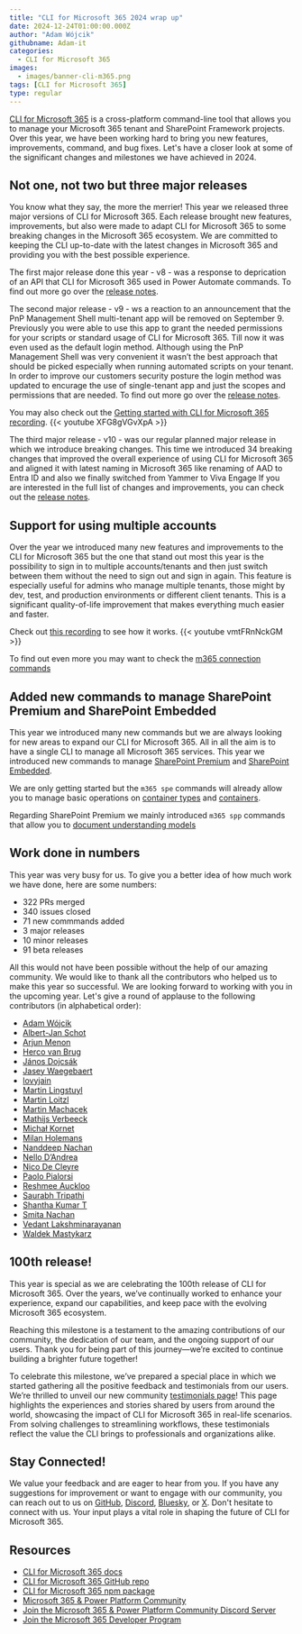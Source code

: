 ```yaml
---
title: "CLI for Microsoft 365 2024 wrap up"
date: 2024-12-24T01:00:00.000Z
author: "Adam Wójcik"
githubname: Adam-it
categories:
  - CLI for Microsoft 365
images:
  - images/banner-cli-m365.png
tags: [CLI for Microsoft 365]
type: regular
---
```


[CLI for Microsoft 365](https://aka.ms/cli-m365) is a cross-platform command-line tool that allows you to manage your Microsoft 365 tenant and SharePoint Framework projects. Over this year, we have been working hard to bring you new features, improvements, command, and bug fixes. Let's have a closer look at some of the significant changes and milestones we have achieved in 2024.

## Not one, not two but three major releases

You know what they say, the more the merrier! This year we released three major versions of CLI for Microsoft 365. Each release brought new features, improvements, but also were made to adapt CLI for Microsoft 365 to some breaking changes in the Microsoft 365 ecosystem. We are committed to keeping the CLI up-to-date with the latest changes in Microsoft 365 and providing you with the best possible experience.

The first major release done this year - v8 - was a response to deprication of an API that CLI for Microsoft 365 used in Power Automate commands. To find out more go over the [release notes](https://pnp.github.io/cli-microsoft365/v8-upgrade-guidance/).

The second major release - v9 - ws a reaction to an announcement that the PnP Management Shell multi-tenant app will be removed on September 9. Previously you were able to use this app to grant the needed permissions for your scripts or standard usage of CLI for Microsoft 365. Till now it was even used as the default login method. Although using the PnP Management Shell was very convenient it wasn’t the best approach that should be picked especially when running automated scripts on your tenant. In order to improve our customers security posture the login method was updated to encurage the use of single-tenant app and just the scopes and permissions that are needed. To find out more go over the [release notes](https://pnp.github.io/cli-microsoft365/v9-upgrade-guidance).

You may also check out the [Getting started with CLI for Microsoft 365 recording](https://www.youtube.com/watch?v=XFG8gVGvXpA).
{{< youtube XFG8gVGvXpA >}}

The third major release - v10 - was our regular planned major release in which we introduce breaking changes. This time we introduced 34 breaking changes that improved the overall experience of using CLI for Microsoft 365 and aligned it with latest naming in Microsoft 365 like renaming of AAD to Entra ID and also we finally switched from Yammer to Viva Engage
If you are interested in the full list of changes and improvements, you can check out the [release notes](https://pnp.github.io/cli-microsoft365/v10-upgrade-guidance).

## Support for using multiple accounts

Over the year we introduced many new features and improvements to the CLI for Microsoft 365 but the one that stand out most this year is the possibility to sign in to multiple accounts/tenants and then just switch between them without the need to sign out and sign in again. This feature is especially useful for admins who manage multiple tenants, those might by dev, test, and production environments or different client tenants. This is a significant quality-of-life improvement that makes everything much easier and faster.

Check out [this recording](https://www.youtube.com/watch?v=vmtFRnNckGM) to see how it works.
{{< youtube vmtFRnNckGM >}}

To find out even more you may want to check the [m365 connection commands](https://pnp.github.io/cli-microsoft365/cmd/connection/connection-list)

## Added new commands to manage SharePoint Premium and SharePoint Embedded

This year we introduced many new commands but we are always looking for new areas to expand our CLI for Microsoft 365. All in all the aim is to have a single CLI to manage all Microsoft 365 services. This year we introduced new commands to manage [SharePoint Premium](https://adoption.microsoft.com/en-us/sharepoint-premium/start/) and [SharePoint Embedded](https://learn.microsoft.com/en-us/sharepoint/dev/embedded/overview).

We are only getting started but the `m365 spe` commands will already allow you to manage basic operations on [container types](https://pnp.github.io/cli-microsoft365/cmd/spe/containertype/containertype-add) and [containers](https://pnp.github.io/cli-microsoft365/cmd/spe/container/container-get).

Regarding SharePoint Premium we mainly introduced `m365 spp` commands that allow you to [document understanding models](https://pnp.github.io/cli-microsoft365/cmd/spp/model/model-get)

## Work done in numbers

This year was very busy for us. To give you a better idea of how much work we have done, here are some numbers:

- 322 PRs merged
- 340 issues closed
- 71 new commmands added
- 3 major releases
- 10 minor releases
- 91 beta releases

All this would not have been possible without the help of our amazing community. We would like to thank all the contributors who helped us to make this year so successful. We are looking forward to working with you in the upcoming year.
Let's give a round of applause to the following contributors (in alphabetical order):

- [Adam Wójcik](https://github.com/Adam-it)
- [Albert-Jan Schot](https://github.com/appieschot)
- [Arjun Menon](https://github.com/arjunumenon)
- [Herco van Brug](https://github.com/brugh)
- [János Dojcsák](https://github.com/dojcsakj)
- [Jasey Waegebaert](https://github.com/Jwaegebaert)
- [lovyjain](https://github.com/lovyjain)
- [Martin Lingstuyl](https://github.com/martinlingstuyl)
- [Martin Loitzl](https://github.com/mloitzl)
- [Martin Machacek](https://github.com/MartinM85)
- [Mathijs Verbeeck](https://github.com/MathijsVerbeeck)
- [Michał Kornet](https://github.com/mkm17)
- [Milan Holemans](https://github.com/milanholemans)
- [Nanddeep Nachan](https://github.com/nanddeepn)
- [Nello D’Andrea](https://github.com/ferrarirosso)
- [Nico De Cleyre](https://github.com/nicodecleyre)
- [Paolo Pialorsi](https://github.com/PaoloPia)
- [Reshmee Auckloo](https://github.com/reshmee011)
- [Saurabh Tripathi](https://github.com/Saurabh7019)
- [Shantha Kumar T](https://github.com/ktskumar)
- [Smita Nachan](https://github.com/SmitaNachan)
- [Vedant Lakshminarayanan]((https://github.com/Vedu1996))
- [Waldek Mastykarz](https://github.com/waldekmastykarz)

## 100th release!

This year is special as we are celebrating the 100th release of CLI for Microsoft 365. Over the years, we’ve continually worked to enhance your experience, expand our capabilities, and keep pace with the evolving Microsoft 365 ecosystem.

Reaching this milestone is a testament to the amazing contributions of our community, the dedication of our team, and the ongoing support of our users. Thank you for being part of this journey—we’re excited to continue building a brighter future together!

To celebrate this milestone, we’ve prepared a special place in which we started gathering all the positive feedback and testimonials from our users. We’re thrilled to unveil our new community [testimonials page](https://pnp.github.io/cli-microsoft365/testimonials)! This page highlights the experiences and stories shared by users from around the world, showcasing the impact of CLI for Microsoft 365 in real-life scenarios. From solving challenges to streamlining workflows, these testimonials reflect the value the CLI brings to professionals and organizations alike.

## Stay Connected!

We value your feedback and are eager to hear from you. If you have any suggestions for improvement or want to engage with our community, you can reach out to us on [GitHub](https://github.com/pnp/cli-microsoft365/issues), [Discord](https://aka.ms/cli-m365/discord), [Bluesky](https://bsky.app/profile/climicrosoft365.bsky.social), or [X](https://x.com/climicrosoft365). Don't hesitate to connect with us. Your input plays a vital role in shaping the future of CLI for Microsoft 365.

## Resources

- [CLI for Microsoft 365 docs](https://pnp.github.io/cli-microsoft365/)
- [CLI for Microsoft 365 GitHub repo](https://github.com/pnp/cli-microsoft365)
- [CLI for Microsoft 365 npm package](https://www.npmjs.com/package/@pnp/cli-microsoft365?activeTab=readme)
- [Microsoft 365 & Power Platform Community](https://pnp.github.io/#home)
- [Join the Microsoft 365 & Power Platform Community Discord Server](https://discord.gg/YtYrav2VGW)
- [Join the Microsoft 365 Developer Program]( https://developer.microsoft.com/en-us/microsoft-365/dev-program)